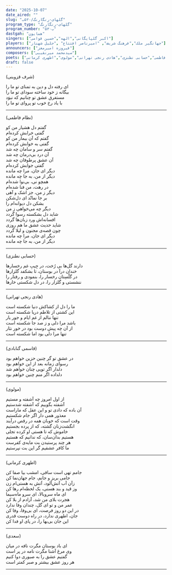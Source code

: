 ```yaml
---
date: "2025-10-07"
date_aired: ""
slug: "گلهای-رنگارنگ/۵۳۰ب"
program_type: "گلهای-رنگارنگ"
program_number: "۵۳۰ب"
dastgah: "همایون"
singers: ["اکبر گلپایگانی","الهه","حسین قوامی"]
players: ["جهانگیر ملک","فرهنگ شریف", "امیرناصر افتتاح" ,"جلیل شهناز"]
announcers: ["فیروزه امیرمعز"]
composers: ["سیدمحمد میرنقیبی"]
poets: ["شرف‌ قزوینی","قاسمی گنابادی","نظام فاطمی","حسابی نطنزی","هادی رنجی تهرانی","مولوی","اطهری کرمانی"]
draft: false
---
```


(شرف‌ قزوینی)

ای رفته دل و دین به تمنای تو ما را  
بیگانه ز خود ساخته سودای تو ما را  
مستغرق عشق تو چنانیم که نبوَد  
با یاد رخ خوب تو پروای تو ما را  

---

(نظام فاطمی)

گفتم دل هشیار من کو  
گفتی خرابش کرده‌ام  
گفتم که آن بیمار من کو  
گفتی به خوابش کرده‌ام  
گفتم سر و سامان چه شد  
آن درد بی‌درمان چه شد  
آن عشق پرطوفان چه شد  
گفتی جوابش کرده‌ام  
دیگر ای جان، مرا چه مانده  
دیگر از من، به جا چه مانده  
همچو نی، بی‌نوا شده‌ام  
در رهت، من فنا شده‌ام  
دیگر ز من، جز اشک و آهی  
بر جا نمانْد ای دل‌شکن  
بشکن دل دیوانه‌ام را  
دیگر چه می‌خواهی ز من  
شاید دل بشکسته رسوا گردد  
افسانه‌اش ورد زبان‌ها گردد  
شاید حدیث عشق ما هم روزی  
چون قصه‌ی مجنون و لیلا گردد  
دیگر ای جان، مرا چه مانده  
دیگر از من، به جا چه مانده  

---

(حسابی نطنزی)

دارند گل‌ها بی رُخت، در جِیبِ غم رخسارها  
خندان درآ در بوستان، تا بشکفد گلزارها  
در گلْسِتان رخسار را، بنمودی و رفتار را  
ننشستی و گلزار را، در دل شکستی خارها  

---

(هادی رنجی تهرانی)

ما را دل از کشاکش دنیا شکسته است  
این کشتی از تلاطم دریا شکسته است  
تنها ننالم از غم ایام و جور یار  
باشد مرا دلی و ز صد جا شکسته است  
از آن چه پیش دوست بود در خور نثار  
تنها مرا دلی بود اما شکسته است  

---

(قاسمی گنابادی)

در عشق تو گر چنین حزین خواهم بود  
رسوای زمانه بعد از این خواهم بود  
دلدار اگر تویی چنان خواهم شد  
دلداده اگر منم چنین خواهم بود  

---

(مولوی)

از اول امروز چه آشفته و مستیم  
آشفته بگوییم که آشفته شدستیم  
آن باده که دادی تو و این عقل که ماراست  
معذور همی دار اگر جام شکستیم  
وقت است که خوبان همه در رقص درآیند  
انگشت‌زنان گشته، که از پرده بجستیم  
خاموش که تا هستی او کرده تجلی  
هستیم بدان‌سان، که ندانیم که هستیم  
هر چند پرستیدن بت مایه‌ی کفرست  
ما کافر عشقیم گر این بت نپرستیم  


---

(اطهری کرمانی)

جامم تهی است ساقی، امشب بیا صفا کن  
جامی بریز و جانم، جام جهان‌نما کن  
زآن آب آتش‌آلود، آتش به هستی‌ام زن  
وز قید و بند هستی، یک لحظه‌ام رها کن  
ای ماه سروبالا، ای سرو ماه‌سیما  
هجرت بلای من شد، آزادم از بلا کن  
عمر من و تو ای گل، چندان وفا ندارد  
در این دو روز فرصت، ای بی‌وفا، وفا کن  
جان، اطهری ندارد، در راه دوست قدری  
این جان بی‌بها را، در پای او فدا کن  

---

(سعدی)

ای باد بوستان مگرت نافه در میان  
وی مرغ آشنا مگرت نامه در پر است  
گفتیم عشق را به صبوری دوا کنیم  
هر روز عشق بیشتر و صبر کمتر است  

---





